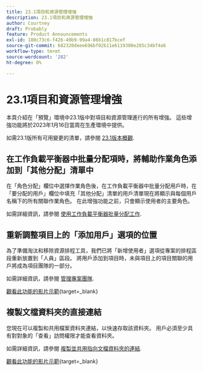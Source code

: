 ```yaml
---
title: 23.1項目和資源管理增強
description: 23.1項目和資源管理增強
author: Courtney
draft: Probably
feature: Product Announcements
exl-id: 180c73c6-f426-49b9-99a4-86b1c817bcef
source-git-commit: 682320deee696bf02b11e6119300e285c34bf4a6
workflow-type: tm+mt
source-wordcount: '282'
ht-degree: 0%

---
```


# 23.1項目和資源管理增強

本頁介紹在「預覽」環境中23.1版中對項目和資源管理進行的所有增強。 這些增強功能將於2023年1月16日當周在生產環境中提供。

如需23.1版所有可用變更的清單，請參閱 [23.1版本概觀](/help/quicksilver/product-announcements/product-releases/23.1-release-activity/23-1-release-overview.md).

## 在工作負載平衡器中批量分配項時，將輔助作業角色添加到「其他分配」清單中

在「角色分配」欄位中選擇作業角色後，在工作負載平衡器中批量分配用戶時，在「要分配的用戶」欄位中填充「其他分配」清單的用戶清單現在將顯示與每個用戶名稱下的所有關聯作業角色。 在此增強功能之前，只會顯示使用者的主要角色。

如需詳細資訊，請參閱 [使用工作負載平衡器批量分配工作](/help/quicksilver/resource-mgmt/workload-balancer/assign-work-in-workload-balancer-in-bulk.md).

## 重新調整項目上的「添加用戶」選項的位置

為了準備淘汰和移除資源排程工具，我們已將「新增使用者」選項從專案的排程區段重新放置到「人員」區段。 將用戶添加到項目時，未與項目上的項目關聯的用戶將成為項目團隊的一部分。

如需詳細資訊，請參閱 [管理專案團隊](/help/quicksilver/manage-work/projects/planning-a-project/manage-project-team.md).

[觀看此功能的影片示範](https://video.tv.adobe.com/v/3412443/){target=_blank}

## 複製文檔資料夾的直接連結

您現在可以複製和共用檔案資料夾連結，以快速存取該資料夾。 用戶必須至少具有對對象的「查看」訪問權限才能查看資料夾。

如需詳細資訊，請參閱 [複製並共用指向文檔資料夾的連結](/help/quicksilver/documents/managing-documents/copy-a-doc-folder-url.md).

[觀看此功能的影片示範](https://video.tv.adobe.com/v/3412385/){target=_blank}
